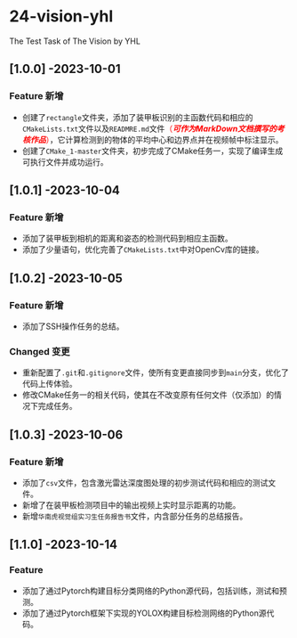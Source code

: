 # 24-vision-yhl
The Test Task of The Vision by YHL

## [1.0.0] -2023-10-01

### Feature 新增

+ 创建了`rectangle`文件夹，添加了装甲板识别的主函数代码和相应的`CMakeLists.txt`文件以及`READMRE.md`文件<font color=#FF0000>（***可作为MarkDown文档撰写的考核作品***）</font>，它计算检测到的物体的平均中心和边界点并在视频帧中标注显示。
+ 创建了`CMake_1-master`文件夹，初步完成了CMake任务一，实现了编译生成可执行文件并成功运行。

## [1.0.1] -2023-10-04

### Feature 新增

+ 添加了装甲板到相机的距离和姿态的检测代码到相应主函数。
+ 添加了少量语句，优化完善了`CMakeLists.txt`中对OpenCv库的链接。

## [1.0.2] -2023-10-05

### Feature 新增

+ 添加了SSH操作任务的总结。

### Changed 变更

* 重新配置了`.git`和`.gitignore`文件，使所有变更直接同步到`main`分支，优化了代码上传体验。
* 修改CMake任务一的相关代码，使其在不改变原有任何文件（仅添加）的情况下完成任务。

## [1.0.3] -2023-10-06

### Feature 新增

+ 添加了`csv`文件，包含激光雷达深度图处理的初步测试代码和相应的测试文件。
+ 新增了在装甲板检测项目中的输出视频上实时显示距离的功能。
+ 新增`华南虎视觉组实习生任务报告书`文件，内含部分任务的总结报告。

## [1.1.0] -2023-10-14

### Feature

+ 添加了通过Pytorch构建目标分类网络的Python源代码，包括训练，测试和预测。
+ 添加了通过Pytorch框架下实现的YOLOX构建目标检测网络的Python源代码。
